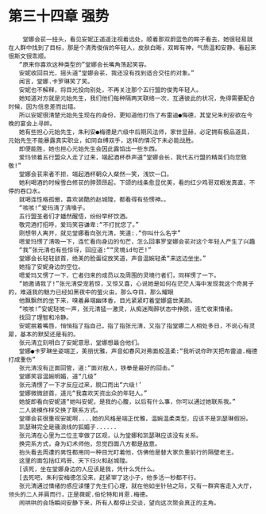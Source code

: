 # 第三十四章 强势
        堂娜会苌一扭头，看见安妮正遥遥注视着远处，顺着那双蔚蓝色的眸子看去，她很轻易就在人群中找到了目标，那是个清秀俊俏的年轻人，皮肤白晰，双眸有神，气质温和安静，看起来很斯文很乖顺。
       “原来你喜欢这种类型的”堂娜会长嘴角荡起笑容。
       安妮收回目光，摇头道“堂娜会苌，我还没有找到适合交往的对象。”
       闻言，堂娜.卡罗琳笑了笑。
       安妮也不解释，将目光投向别处，不再关注那个五行盟的俊秀年轻人。
       她知道对方就是元始先生，我们他们每种隔两天联络一次，互通彼此的状况，免得需要配合时候，因为信息差而出错。
       所以安妮很清楚元始先生现在的身份，更知道他打伤了布雷迪●悔德，其堂兄朱利安欲在今晚的宴会上寻衅。
       她有些担心元始先生，朱利安●梅德是六级中后期风法师，家世显赫，必定拥有极品道具，元始先生不能暴露真实职业，如同自缚双手，这样的情况下未必能战胜。
       即便能胜，她也担心元始先生会因此露馅出一些东西。
       爱玛领着五行盟众人走了过来，端起酒杯恭声道“堂娜会长，我代五行盟的精英们向您致敬!”
       堂娜会苌来者不拒，端起酒杯朝众人粲然一笑，浅饮一口。
       她利喝酒的时候雪白修苌的脖颈昂起，下颌的线条愈显优美，看的红少鸡哥双眼发真直，不停的吞口水。
       就喝连性格孤傲，喜欢装酷的赵城隍，都看得有些愣神。。
       “咳咳!”爱玛清了清嗓子。
       五行盟圣者们才蟠然醒悟，纷纷举杯饮酒。
       敬完酒打招呼，爱玛笑容谦卑:“不打扰您了。”
       刚想带人离开，就见堂娜看向张元清，笑道:.“你叫什么名字”
       嗯爱玛愣了清吸一下，连忙看向身边的句芒，怎么回事罗堂娜会苌对这个年轻人产生了兴趣
       “我”张元清也有些惊讶，回应道:““灵境id句芒!”
       堂娜会长轻轻颔首，绝美的脸蛋绽放笑道，声音温婉轻柔“来这边坐坐。”
       她指了安妮身边的空位。
       嗯爱玛又愣了一下，亡者归来的成员以及周围的灵境行者们，同样愣了一下。
       “她邀请我了!”张元清受宠若惊，又惊又喜，心说她是如何在茫茫人海中发现我这个奇男子的，难道我的魅力已经如黑夜中的萤火虫，那么夺目，那么耀眼
       他飘飘然的坐下来，嗅着鼻端幽体香，目光紧紧盯着堂娜盛世美颜。
       “咳咳!”安妮轻咳一声，张元清猛一激灵，从痴迷陶醉状态中挣脱，连忙收束情绪。
       找回了理智和冷静。
       安妮抿着嘴唇，悄悄指了指自己，指了指张元清，又指了指堂娜二人相处多日，不说心有灵犀，基本的默契还是有的。
       张元清立刻明白了安妮意思，堂娜想最合他们。
       堂娜●卡罗琳坐姿端正，美丽优雅，声音如春风对弗面般温柔:“我听说你昨天把布雷迪.梅德打成重伤”
       张元清没有正面回管，道:“面对敌人，铁拳是最好的回击。”
       堂娜笑容温婉明媚，道“几级”
       张元清愣了一下才反应过来，脱口而出“六级!’
       堂娜微微颔首，道元“我喜欢天资出众的年轻人。”
       她旋即看向安妮道“她叫安妮，是我的心腹，以后有什么事，你可以通过她联系我。”
       二人装模作样交换了联系方式。
       堂哪会苌很重视安妮啊....她的风格是端正优雅，温婉温柔类型，应该不是凯瑟琳假扮。
       凯瑟琳完全是骚浪线的狐媚子......
       张元清在心里为二位主宰做了区观，认为堂娜和凯瑟琳应该没有关系。
       换完系方式，身为幻术师他，忽觉四面八方都是敌意。
       抬头看去周遭的男性都用同一种目光盯着他，仿佛他是替大家负重前行的隔壁老王。
       这里的面包括红鸡哥、天下归火和赵城隍。
       [该死，坐在堂娜身边的人应该是我，凭什么凭什么。
       [去死吧，朱利安梅德怎没来，赶紧宰了这小子，他多活一秒都不行。
       张元清通过情绪的感应读懂了先生们心理，就在他如坐针毡之际，又有一群宾客走入大厅，领头的二人并肩而行，正是薇妮.伯伦特和肖恩.梅德。
       闹哄哄的会场瞬间安静下来，所有人都停止交谈，望向这次聚会真正的主角。